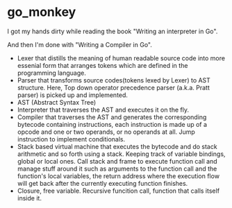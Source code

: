 # go_monkey

I got my hands dirty while reading the book "Writing an interpreter in Go".

And then I'm done with "Writing a Compiler in Go".

* Lexer that distills the meaning of human readable source code into more essenial form that arranges tokens which are defined in the programming language.
* Parser that transforms source codes(tokens lexed by Lexer) to AST structure. Here, Top down operator precedence parser (a.k.a. Pratt parser) is picked up and implemented. 
* AST (Abstract Syntax Tree)
* Interpreter that traverses the AST and executes it on the fly.
* Compiler that traverses the AST and generates the corresponding bytecode containing instructions, each instruction is made up of a opcode and one or two operands, or no operands at all. Jump instruction to implement conditionals.
* Stack based virtual machine that executes the bytecode and do stack arithmetic and so forth using a stack. Keeping track of variable bindings, global or local ones. Call stack and frame to execute function call and manage stuff around it such as arguments to the function call and the function's local variables, the return address where the execution flow will get back after the currently executing function finishes.
* Closure, free variable. Recursive funcition call, function that calls itself inside it.
